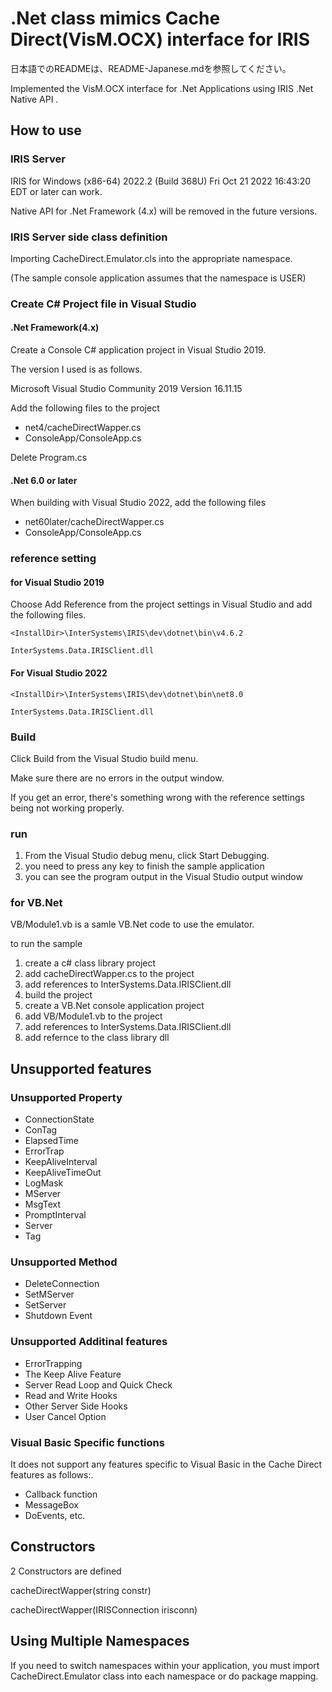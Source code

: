 # .Net class mimics Cache Direct(VisM.OCX) interface for IRIS

日本語でのREADMEは、README-Japanese.mdを参照してください。

Implemented the VisM.OCX interface for .Net Applications using IRIS .Net Native API .


## How to use

### IRIS Server 

IRIS for Windows (x86-64) 2022.2 (Build 368U) Fri Oct 21 2022 16:43:20 EDT or later can work.

Native API for .Net Framework (4.x) will be removed in the future versions.

### IRIS Server side class definition

Importing CacheDirect.Emulator.cls into the appropriate namespace.

(The sample console application assumes that the namespace is USER)

### Create C# Project file in Visual Studio

#### .Net Framework(4.x)

Create a Console C# application project in Visual Studio 2019.

The version I used is as follows.

Microsoft Visual Studio Community 2019
Version 16.11.15

Add the following files to the project

- net4/cacheDirectWapper.cs
- ConsoleApp/ConsoleApp.cs

Delete Program.cs

#### .Net 6.0 or later

When building with Visual Studio 2022, add the following files

- net60later/cacheDirectWapper.cs
- ConsoleApp/ConsoleApp.cs

### reference setting

#### for Visual Studio 2019

Choose Add Reference from the project settings in Visual Studio and add the following files.

```
<InstallDir>\InterSystems\IRIS\dev\dotnet\bin\v4.6.2

InterSystems.Data.IRISClient.dll
```

#### For Visual Studio 2022

```
<InstallDir>\InterSystems\IRIS\dev\dotnet\bin\net8.0

InterSystems.Data.IRISClient.dll
```
  
### Build

Click Build from the Visual Studio build menu.

Make sure there are no errors in the output window.

If you get an error, there's something wrong with the reference settings being not working properly.

### run

1. From the Visual Studio debug menu, click Start Debugging.
2. you need to press any key to finish the sample application
3. you can see the program output in the Visual Studio output window

### for VB.Net

VB/Module1.vb is a samle VB.Net code to use the emulator.

to run the sample

1. create a c# class library project
2. add cacheDirectWapper.cs to the project
3. add references to InterSystems.Data.IRISClient.dll
4. build the project
4. create a VB.Net console application project
5. add VB/Module1.vb to the project
6. add references to InterSystems.Data.IRISClient.dll
6. add refernce to the class library dll 

## Unsupported features

### Unsupported Property

- ConnectionState
- ConTag
- ElapsedTime
- ErrorTrap
- KeepAliveInterval
- KeepAliveTimeOut
- LogMask
- MServer
- MsgText
- PromptInterval
- Server
- Tag

### Unsupported Method

- DeleteConnection
- SetMServer
- SetServer
- Shutdown Event

### Unsupported Additinal features

- ErrorTrapping
- The Keep Alive Feature
- Server Read Loop and Quick Check
- Read and Write Hooks
- Other Server Side Hooks
- User Cancel Option

### Visual Basic Specific functions

It does not support any features specific to Visual Basic in the Cache Direct features as follows:.

- Callback function
- MessageBox
- DoEvents, etc.

## Constructors

2 Constructors are defined

cacheDirectWapper(string constr)

cacheDirectWapper(IRISConnection irisconn)

## Using Multiple Namespaces

If you need to switch namespaces within your application, you must import CacheDirect.Emulator class into each namespace or do package mapping.
